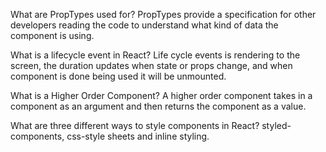 What are PropTypes used for?
	 PropTypes provide a specification for other developers reading the code to understand
	 what kind of data the component is using.

What is a lifecycle event in React?
	 Life cycle events is rendering to the screen, the duration updates when state or props change, and when component is done being used it will be unmounted.

What is a Higher Order Component?
	A higher order component takes in a component as an argument and then returns the component as a value.

What are three different ways to style components in React?
	styled-components, css-style sheets and inline styling.
